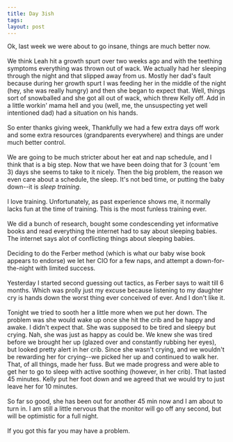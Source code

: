 ```yaml
---
title: Day 3ish
tags: 
layout: post
---
```

Ok, last week we were about to go insane, things are much better now. <br /><br />We think Leah hit a growth spurt over two weeks ago and with the teething symptoms everything was thrown out of wack.  We actually had her sleeping through the night and that slipped away from us.  Mostly her dad's fault because during her growth spurt I was feeding her in the middle of the night (hey, she was really hungry) and then she began to expect that.  Well, things sort of snowballed and she got all out of wack, which threw Kelly off.  Add in a little workin' mama hell and you (well, me, the unsuspecting yet well intentioned dad) had a situation on his hands. <br /><br />So enter thanks giving week,  Thankfully we had a few extra days off work and some extra resources (grandparents everywhere) and things are under much better control. <br /><br />We are going to be much stricter about her eat and nap schedule, and I think that is a big step.  Now that we have been doing that for 3 (count 'em 3) days she seems to take to it nicely.  Then the big problem, the reason we even care about a schedule, the sleep. It's not bed time, or putting the baby down--it is <span style="font-style:italic;">sleep training</span>.<br /><br />I love training. Unfortunately, as past experience shows me, it normally lacks fun at the time of training. This is the most funless training ever.<br /><br />We did a bunch of research, bought some condescending yet informative books and read everything the internet had to say about sleeping babies.  The internet says alot of conflicting things about sleeping babies.<br /><br />Deciding to do the Ferber method (which is what our baby wise book appears to endorse) we let her CIO for a few naps, and attempt a down-for-the-night with limited success.<br /><br />Yesterday I started second guessing out tactics, as Ferber says to wait till 6 months. Which was prolly just my excuse because listening to my daughter cry is hands down the worst thing ever conceived of ever. And I don't like it.<br /><br />Tonight we tried to sooth her a little more when we put her down.  The problem was she would wake up once she hit the crib and be happy and awake.  I didn't expect that.  She was supposed to be tired and sleepy but crying.  Nah, she was just as happy as could be.  We knew she was tired before we brought her up (glazed over and constantly rubbing her eyes), but looked pretty alert in her crib. Since she wasn't crying, and we wouldn't be rewarding her for crying--we picked her up and continued to walk her.  That, of all things, made her fuss.  But we made progress and were able to get her to go to sleep with active soothing (however, in her crib).  That lasted 45 minutes. Kelly put her foot down and we agreed that we would try to just leave her for 10 minutes.  <br /><br />So far so good, she has been out for another 45 min now and I am about to turn in. I am still a little nervous that the monitor will go off any second, but will be optimistic for a full night.<br /><br />If you got this far you may have a problem.
